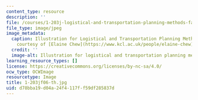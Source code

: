 ```yaml
---
content_type: resource
description: ''
file: /courses/1-203j-logistical-and-transportation-planning-methods-fall-2006/d78bba19d04a24f4117ff59df285837d_1-203jf06-th.jpg
file_type: image/jpeg
image_metadata:
  caption: Illustration for Logistical and Transportation Planning Methods. (Image
    courtesy of [Elaine Chew](https://www.kcl.ac.uk/people/elaine-chew).)
  credit: ''
  image-alt: Illustration for logistical and transportation planning methods.
learning_resource_types: []
license: https://creativecommons.org/licenses/by-nc-sa/4.0/
ocw_type: OCWImage
resourcetype: Image
title: 1-203jf06-th.jpg
uid: d78bba19-d04a-24f4-117f-f59df285837d
---
```

